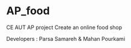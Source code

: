 # AP_food
CE AUT AP project
Create an online food shop 

Developers : Parsa Samareh & Mahan Pourkami
